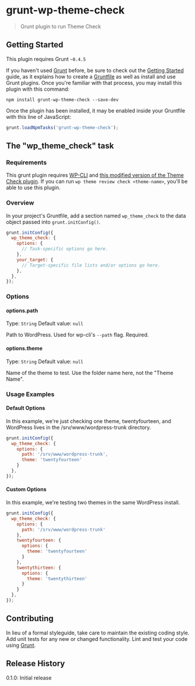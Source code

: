 # grunt-wp-theme-check

> Grunt plugin to run Theme Check

## Getting Started
This plugin requires Grunt `~0.4.5`

If you haven't used [Grunt](http://gruntjs.com/) before, be sure to check out the [Getting Started](http://gruntjs.com/getting-started) guide, as it explains how to create a [Gruntfile](http://gruntjs.com/sample-gruntfile) as well as install and use Grunt plugins. Once you're familiar with that process, you may install this plugin with this command:

```shell
npm install grunt-wp-theme-check --save-dev
```

Once the plugin has been installed, it may be enabled inside your Gruntfile with this line of JavaScript:

```js
grunt.loadNpmTasks('grunt-wp-theme-check');
```

## The "wp_theme_check" task

### Requirements

This grunt plugin requires [WP-CLI](http://wp-cli.org) and [this modified version of the Theme Check plugin](https://github.com/ryelle/theme-check). If you can run `wp theme review check <theme-name>`, you'll be able to use this plugin.

### Overview
In your project's Gruntfile, add a section named `wp_theme_check` to the data object passed into `grunt.initConfig()`.

```js
grunt.initConfig({
  wp_theme_check: {
    options: {
      // Task-specific options go here.
    },
    your_target: {
      // Target-specific file lists and/or options go here.
    },
  },
});
```

### Options

#### options.path
Type: `String`
Default value: `null`

Path to WordPress. Used for wp-cli's `--path` flag. Required.

#### options.theme
Type: `String`
Default value: `null`

Name of the theme to test. Use the folder name here, not the "Theme Name".

### Usage Examples

#### Default Options
In this example, we're just checking one theme, twentyfourteen, and WordPress lives in the /srv/www/wordpress-trunk directory.

```js
grunt.initConfig({
  wp_theme_check: {
    options: {
      path: '/srv/www/wordpress-trunk',
      theme: 'twentyfourteen'
    }
  },
});
```

#### Custom Options
In this example, we're testing two themes in the same WordPress install.

```js
grunt.initConfig({
  wp_theme_check: {
    options: {
      path: '/srv/www/wordpress-trunk'
    },
    twentyfourteen: {
      options: {
        theme: 'twentyfourteen'
      }
    },
    twentythirteen: {
      options: {
        theme: 'twentythirteen'
      }
    }
  },
});
```

## Contributing
In lieu of a formal styleguide, take care to maintain the existing coding style. Add unit tests for any new or changed functionality. Lint and test your code using [Grunt](http://gruntjs.com/).

## Release History

0.1.0: Initial release
